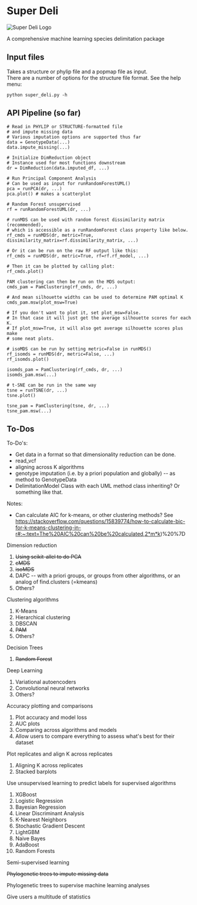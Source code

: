 # Super Deli  

![Super Deli Logo](https://github.com/btmartin721/super_deli/blob/master/logos/full_logo_1280x640.png)

A comprehensive machine learning species delimitation package

## Input files

Takes a structure or phylip file and a popmap file as input.  
There are a number of options for the structure file format. See the help menu:

```python super_deli.py -h```  

## API Pipeline (so far)

```
# Read in PHYLIP or STRUCTURE-formatted file
# and impute missing data
# Various imputation options are supported thus far
data = GenotypeData(...)
data.impute_missing(...)

# Initialize DimReduction object
# Instance used for most functions downstream
dr = DimReduction(data.imputed_df, ...)

# Run Principal Component Analysis
# Can be used as input for runRandomForestUML()
pca = runPCA(dr, ...)
pca.plot() # makes a scatterplot

# Random Forest unsupervised
rf = runRandomForestUML(dr, ...)

# runMDS can be used with random forest dissimilarity matrix (recommended),
# which is accessible as a runRandomForest class property like below.
rf_cmds = runMDS(dr, metric=True, dissimilarity_matrix=rf.dissimilarity_matrix, ...)

# Or it can be run on the raw RF output like this:
rf_cmds = runMDS(dr, metric=True, rf=rf.rf_model, ...)

# Then it can be plotted by calling plot:
rf_cmds.plot()

PAM clustering can then be run on the MDS output:
cmds_pam = PamClustering(rf_cmds, dr, ...)

# And mean silhouette widths can be used to determine PAM optimal K
cmds_pam.msw(plot_msw=True)

# If you don't want to plot it, set plot_msw=False.
# In that case it will just get the average silhouette scores for each K.
# If plot_msw=True, it will also get average silhouette scores plus make
# some neat plots.

# isoMDS can be run by setting metric=False in runMDS()
rf_isomds = runMDS(dr, metric=False, ...)
rf_isomds.plot()

isomds_pam = PamClustering(rf_cmds, dr, ...)
isomds_pam.msw(...)

# t-SNE can be run in the same way
tsne = runTSNE(dr, ...)
tsne.plot()

tsne_pam = PamClustering(tsne, dr, ...)
tsne_pam.msw(...)
```

## To-Dos


To-Do's:

- Get data in a format so that dimensionality reduction can be done.
- read_vcf
- aligning across K algorithms 
- genotype imputation (i.e. by a priori population and globally) -- as method to GenotypeData 
- DelimitationModel Class with each UML method class inheriting? Or something like that.

Notes:
- Can calculate AIC for k-means, or other clustering methods? See https://stackoverflow.com/questions/15839774/how-to-calculate-bic-for-k-means-clustering-in-r#:~:text=The%20AIC%20can%20be%20calculated,2*m*k)%20%7D 

Dimension reduction  
1. ~~Using scikit-allel to do PCA~~  
2. ~~cMDS~~  
3. ~~isoMDS~~  
4. DAPC -- with a priori groups, or groups from other algorithms, or an analog of find.clusters (=kmeans)
5. Others?

Clustering algorithms
1. K-Means
2. Hierarchical clustering
3. DBSCAN  
4. ~~PAM~~  
5. Others?

Decision Trees  
1. ~~Random Forest~~  

Deep Learning
1. Variational autoencoders
2. Convolutional neural networks
3. Others?

Accuracy plotting and comparisons
1. Plot accuracy and model loss
2. AUC plots
3. Comparing across algorithms and models
4. Allow users to compare everything to assess what's best for their dataset

Plot replicates and align K across replicates
1. Aligning K across replicates
2. Stacked barplots

Use unsupervised learning to predict labels for supervised algorithms
1. XGBoost
2. Logistic Regression
3. Bayesian Regression
4. Linear Discriminant Analysis
5. K-Nearest Neighbors
6. Stochastic Gradient Descent
7. LightGBM
8. Naive Bayes
9. AdaBoost
10. Random Forests 

Semi-supervised learning  

~~Phylogenetic trees to impute missing data~~  

Phylogenetic trees to supervise machine learning analyses


Give users a multitude of statistics
